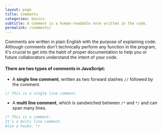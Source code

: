 ```yaml
---
layout: page
title: Comments
categories: basics
subtitle: A comment is a human-readable note written in the code.
permalink: /comments/
---
```


Comments are written in plain English with the purpose of explaining code. Although comments don't technically perform any function in the program, it's crucial to get into the habit of proper documentation to help you or future collaborators understand the intent of your code.

#### There are two types of comments in JavaScript:

- A **single line comment**, written as two forward slashes `//` followed by the comment.

```js
// This is a single line comment.
```

- A **multi line comment**, which is sandwiched between `/*` and `*/` and can span many lines.

```js
/* This is a comment.
It's a multi line comment.
Also a haiku. */
```